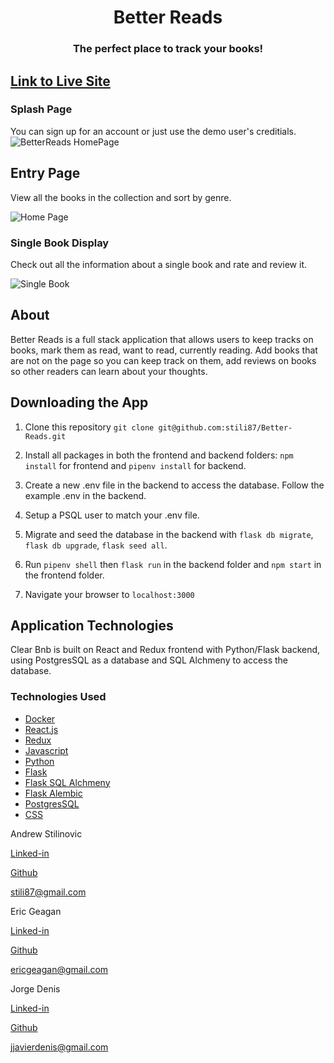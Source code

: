 <h1 align="center"> Better Reads</h1>

<h3 align='center'> The perfect place to track your books! </h3>
    
## [Link to Live Site](https://better-reads-aa.herokuapp.com/)</h2>

### Splash Page
You can sign up for an account or just use the demo user's creditials.
![BetterReads HomePage](https://user-images.githubusercontent.com/59978288/184771763-49df30f6-cf2f-438d-a60f-212b3c99d410.png)

## Entry Page
View all the books in the collection and sort by genre. 

![Home Page](https://user-images.githubusercontent.com/59978288/184771059-a22ed255-7f26-499a-969e-eedad04d2324.png)


### Single Book Display
Check out all the information about a single book and rate and review it. 

![Single Book](https://user-images.githubusercontent.com/59978288/184772876-dd09a4bc-a9eb-4f6e-81a6-a55155632a1e.png)


## About

Better Reads is a full stack application that allows users to keep tracks on books, mark them as read, want to read, currently reading. Add books that are not on the page so you can keep track on them, add reviews on books so other readers can learn about your thoughts.

## Downloading the App
  1. Clone this repository 
  `git clone git@github.com:stili87/Better-Reads.git`
  
  2. Install all packages in both the frontend and backend folders: `npm install` for frontend and `pipenv install` for backend.
  
  3. Create a new .env file in the backend to access the database.  Follow the example .env in the backend. 
  
  4. Setup a PSQL user to match your .env file.
  
  5. Migrate and seed the database in the backend with `flask db migrate`, `flask db upgrade`, `flask seed all`.
  
  6. Run `pipenv shell` then `flask run` in the backend folder and `npm start` in the frontend folder. 
  
  7. Navigate your browser to `localhost:3000`

## Application Technologies

Clear Bnb is built on React and Redux frontend with Python/Flask backend, using PostgresSQL as a database and SQL Alchmeny to access the database.

### Technologies Used

- [Docker](https://www.docker.com/)
- [React.js](https://reactjs.org/)
- [Redux](https://redux.js.org/)
- [Javascript](https://www.javascript.com/)
- [Python](https://www.python.org/)
- [Flask](https://flask.palletsprojects.com/en/2.1.x/)
- [Flask SQL Alchmeny](https://flask-sqlalchemy.palletsprojects.com/en/2.x/)
- [Flask Alembic](https://flask-alembic.readthedocs.io/en/stable/)
- [PostgresSQL](https://www.postgresql.org/)
- [CSS](https://developer.mozilla.org/en-US/docs/Web/CSS)

Andrew Stilinovic

<a href='https://www.linkedin.com/in/andrew-stilinovic-94277180/'>Linked-in</a>

<a href='https://github.com/stili87'>Github</a>

stili87@gmail.com

Eric Geagan

<a href='https://www.linkedin.com/in/eric-geagan-462323195/'>Linked-in</a>

<a href='https://github.com/ericgeagan'>Github</a>

ericgeagan@gmail.com

Jorge Denis

<a href='https://www.linkedin.com/in/jorge-denis-9749b1198/'>Linked-in</a>

<a href='https://github.com/javidenis'>Github</a>

jjavierdenis@gmail.com
